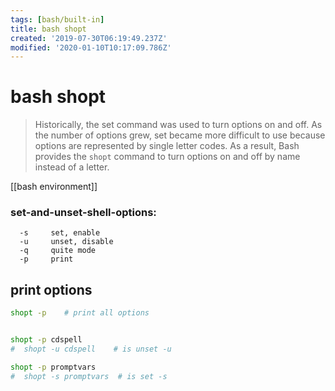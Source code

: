 ```yaml
---
tags: [bash/built-in]
title: bash shopt
created: '2019-07-30T06:19:49.237Z'
modified: '2020-01-10T10:17:09.786Z'
---
```


# bash shopt

> Historically, the set command was used to turn options on and off. As the number of options grew, set became more difficult to use because options are represented by single letter codes. As a result, Bash provides the `shopt` command to turn options on and off by name instead of a letter. 

[[bash environment]]

### set-and-unset-shell-options:
```
  -s     set, enable
  -u     unset, disable
  -q     quite mode
  -p     print
```

## print options
```sh
shopt -p    # print all options


shopt -p cdspell
#  shopt -u cdspell    # is unset -u

shopt -p promptvars
#  shopt -s promptvars  # is set -s
```
